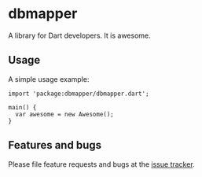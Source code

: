 # dbmapper

A library for Dart developers. It is awesome.

## Usage

A simple usage example:

    import 'package:dbmapper/dbmapper.dart';

    main() {
      var awesome = new Awesome();
    }

## Features and bugs

Please file feature requests and bugs at the [issue tracker][tracker].

[tracker]: http://example.com/issues/replaceme
